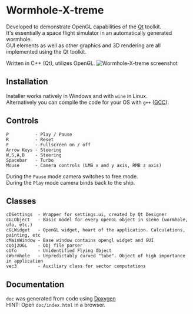 # Wormhole-X-treme

Developed to demonstrate OpenGL capabilities of the [Qt](https://www.qt.io/) toolkit.<br />
It's essentially a space flight simulator in an automatically generated wormhole.<br />
GUI elements as well as other graphics and 3D rendering are all implemented using the Qt toolkit.<br />

Written in C++ (Qt), utilizes OpenGL.
![Wormhole-X-treme screenshot](https://smejkal.software/img/wormhole_scr2.jpg)

## Installation

Installer works natively in Windows and with `wine` in Linux.<br />
Alternatively you can compile the code for your OS with `g++` ([GCC](https://gcc.gnu.org/)).

## Controls

```
P          - Play / Pause
R          - Reset
F          - Fullscreen on / off
Arrow Keys - Steering
W,S,A,D    - Steering
Spacebar   - Turbo
Mouse      - Camera controls (LMB x and y axis, RMB z axis)
```

During the `Pause` mode camera switches to free mode.<br />
During the `Play` mode camera binds back to the ship.

## Classes

```
cDSettings  - Wrapper for settings.ui, created by Qt Designer
cGLObject   - Basic model for every openGL object in scene (wormhole, ufo, etc.)
cGLWidget   - OpenGL widget, heart of the application. Calculations, painting, etc
cMainWindow - Base window contains opengl widget and GUI
cObj2OGL    - Obj file parser
cUfo        - Unidentified Flying Object
cWormhole   - Unpredictably curved "tube". Object of high importance in application
vec3        - Auxiliary class for vector computations
```

## Documentation

`doc` was generated from code using [Doxygen](https://www.doxygen.nl/index.html)<br />
HINT: Open `doc/index.html` in a browser.